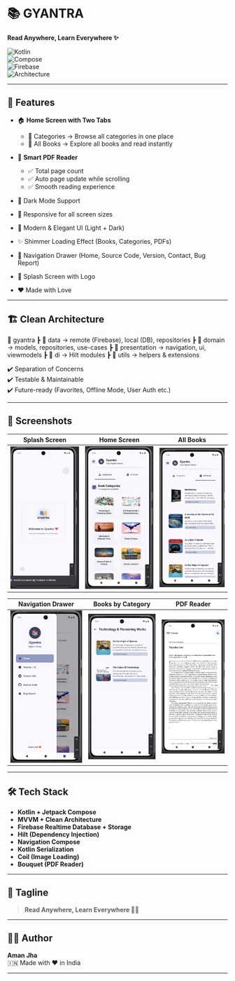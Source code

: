 # 📚 GYANTRA  
**Read Anywhere, Learn Everywhere ✨**

![Kotlin](https://img.shields.io/badge/Kotlin-1.9-blue)  
![Compose](https://img.shields.io/badge/Jetpack-Compose-green)  
![Firebase](https://img.shields.io/badge/Firebase-Realtime_DB-orange)  
![Architecture](https://img.shields.io/badge/Architecture-MVVM%20+%20Clean-blueviolet)  

---

## 🚀 Features  

- 🏠 **Home Screen with Two Tabs**  
  - 📂 Categories → Browse all categories in one place  
  - 📖 All Books → Explore all books and read instantly  

- 📑 **Smart PDF Reader**  
  - ✅ Total page count  
  - ✅ Auto page update while scrolling  
  - ✅ Smooth reading experience  

- 🌙 Dark Mode Support  
- 📱 Responsive for all screen sizes  
- 🎨 Modern & Elegant UI (Light + Dark)  
- ✨ Shimmer Loading Effect (Books, Categories, PDFs)  
- 🧭 Navigation Drawer (Home, Source Code, Version, Contact, Bug Report)  
- 💫 Splash Screen with Logo  
- ❤️ Made with Love  

---

## 🏗️ Clean Architecture  

📂 gyantra
┣ 📂 data → remote (Firebase), local (DB), repositories
┣ 📂 domain → models, repositories, use-cases
┣ 📂 presentation → navigation, ui, viewmodels
┣ 📂 di → Hilt modules
┣ 📂 utils → helpers & extensions

✔️ Separation of Concerns  
✔️ Testable & Maintainable  
✔️ Future-ready (Favorites, Offline Mode, User Auth etc.)  

---

## 📸 Screenshots  

| Splash Screen | Home Screen | All Books |
|---------------|-------------|-----------|
| ![Splash](https://raw.githubusercontent.com/developeraj732/Gyantra/refs/heads/main/app/src/main/res/drawable/a.png) | ![Home](https://raw.githubusercontent.com/developeraj732/Gyantra/refs/heads/main/app/src/main/res/drawable/b.png) | ![AllBooks](https://raw.githubusercontent.com/developeraj732/Gyantra/refs/heads/main/app/src/main/res/drawable/c.png) |

| Navigation Drawer | Books by Category | PDF Reader |
|-------------------|-------------------|-------------|
| ![Drawer](https://raw.githubusercontent.com/developeraj732/Gyantra/refs/heads/main/app/src/main/res/drawable/d.png) | ![BooksByCategory](https://raw.githubusercontent.com/developeraj732/Gyantra/refs/heads/main/app/src/main/res/drawable/e.png) | ![PDF](https://raw.githubusercontent.com/developeraj732/Gyantra/refs/heads/main/app/src/main/res/drawable/f.png) |

---

## 🛠️ Tech Stack  

- **Kotlin + Jetpack Compose**  
- **MVVM + Clean Architecture**  
- **Firebase Realtime Database + Storage**  
- **Hilt (Dependency Injection)**  
- **Navigation Compose**  
- **Kotlin Serialization**  
- **Coil (Image Loading)**  
- **Bouquet (PDF Reader)**  

---

## 🌟 Tagline  

> **Read Anywhere, Learn Everywhere 📖✨**  

---

## 👨‍💻 Author  

**Aman Jha**  
🇮🇳 Made with ❤️ in India  

---
